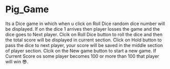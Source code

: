 # Pig_Game

Its a Dice game in which when u click on Roll Dice random dice number will be displayed. If on the dice 1 arrives then player losses the game and the dice goes to Next player.
Clcik on Roll Dice button to roll the dice and then the total score will be displayed in current section.
Click on Hold button to pass the dice to next player, your score will be saved in the middle section of player section.
Clcik on the New game button to start a new game.
If Current Score os some player becomes 100 or more than 100 that player will win 😎.
